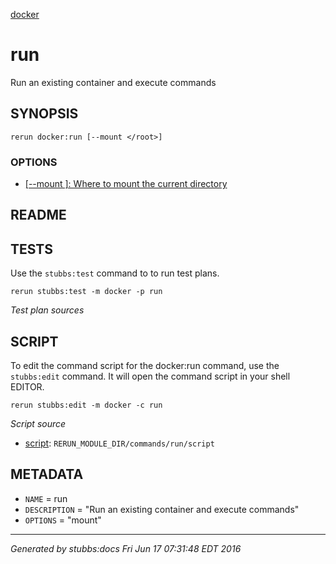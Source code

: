 [docker](../../index.html)
# run 

Run an existing container and execute commands

## SYNOPSIS

    rerun docker:run [--mount </root>]

### OPTIONS

* [   [--mount </root>]: Where to mount the current directory](../../options/mount/index.html)

## README



## TESTS

Use the `stubbs:test` command to to run test plans.

    rerun stubbs:test -m docker -p run

*Test plan sources*



## SCRIPT

To edit the command script for the docker:run command, 
use the `stubbs:edit`
command. It will open the command script in your shell EDITOR.

    rerun stubbs:edit -m docker -c run

*Script source*

* [script](script.html): `RERUN_MODULE_DIR/commands/run/script`

## METADATA

* `NAME` = run
* `DESCRIPTION` = "Run an existing container and execute commands"
* `OPTIONS` = "mount"

----

*Generated by stubbs:docs Fri Jun 17 07:31:48 EDT 2016*

